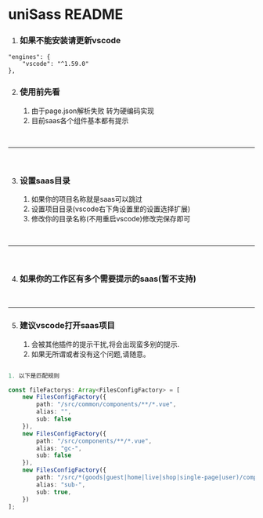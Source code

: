 # uniSass README

1. ### 如果不能安装请更新vscode

```
"engines": {
    "vscode": "^1.59.0"
},

```

2. ### 使用前先看
   1. 由于page.json解析失败 转为硬编码实现
   2. 目前saas各个组件基本都有提示

<br/>

---
<br/>

3. ### 设置saas目录
   1. 如果你的项目名称就是saas可以跳过
   2. 设置项目目录(vscode右下角设置里的设置选择扩展)
   3. 修改你的目录名称(不用重启vscode)修改完保存即可

<br/>

---
<br/>

4. ### 如果你的工作区有多个需要提示的saas(暂不支持)

<br/>

---

5. ### 建议vscode打开saas项目
   1. 会被其他插件的提示干扰,将会出现蛮多别的提示.
   2. 如果无所谓或者没有这个问题,请随意。

``` typescript

1. 以下是匹配规则

const fileFactorys: Array<FilesConfigFactory> = [
    new FilesConfigFactory({
        path: "/src/common/components/**/*.vue",
        alias: "",
        sub: false
    }),
    new FilesConfigFactory({
        path: "/src/components/**/*.vue",
        alias: "gc-",
        sub: false
    }),
    new FilesConfigFactory({
        path: "/src/*(goods|guest|home|live|shop|single-page|user)/components/**/*.vue",
        alias: "sub-",
        sub: true,
    })
];

```
